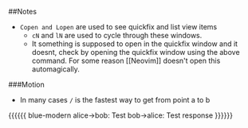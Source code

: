 ##Notes

* `Copen and Lopen` are used to see quickfix and list view items
  * `cN` and `lN` are used to cycle through these windows.
  * It something is supposed to open in the quickfix window and it doesnt, check by opening the quickfix window using the above command. For some reason [[Neovim]] doesn't open this automagically.

###Motion

* In many cases `/` is the fastest way to get from point a to b

{{{{{{ blue-modern
    alice->bob: Test
    bob->alice: Test response
}}}}}}
